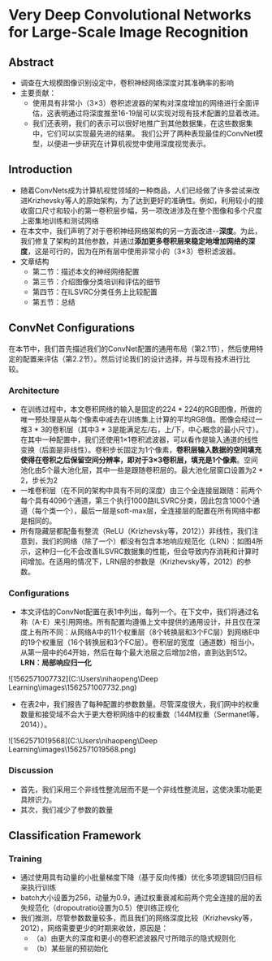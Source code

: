 # Very Deep Convolutional Networks for Large-Scale Image Recognition

## Abstract

* 调查在大规模图像识别设定中，卷积神经网络深度对其准确率的影响
* 主要贡献：
  * 使用具有非常小（3×3）卷积滤波器的架构对深度增加的网络进行全面评估，这表明通过将深度推至16-19层可以实现对现有技术配置的显着改进。 
  * 我们还表明，我们的表示可以很好地推广到其他数据集，在这些数据集中，它们可以实现最先进的结果。
    我们公开了两种表现最佳的ConvNet模型，以便进一步研究在计算机视觉中使用深度视觉表示。



## Introduction

* 随着ConvNets成为计算机视觉领域的一种商品，人们已经做了许多尝试来改进Krizhevsky等人的原始架构，为了达到更好的准确性。例如，利用较小的接收窗口尺寸和较小的第一卷积层步幅，另一项改进涉及在整个图像和多个尺度上密集地训练和测试网络
* 在本文中，我们声明了对于卷积神经网络架构的另一方面改进--**深度**。为此，我们修复了架构的其他参数，并通过**添加更多卷积层来稳定地增加网络的深度**，这是可行的，因为在所有层中使用非常小的（3×3）卷积滤波器。
* 文章结构
  * 第二节：描述本文的神经网络配置
  * 第三节：介绍图像分类培训和评估的细节
  * 第四节：在ILSVRC分类任务上比较配置
  * 第五节：总结



## ConvNet Configurations

​		在本节中，我们首先描述我们的ConvNet配置的通用布局（第2.1节），然后使用特定的配置来评估（第2.2节）。然后讨论我们的设计选择，并与现有技术进行比较。 

### Architecture

* 在训练过程中，本文卷积网络的输入是固定的224 * 224的RGB图像，所做的唯一预处理是从每个像素中减去在训练集上计算的平均RGB值。图像会经过一堆3 * 3的卷积层（其中3 * 3是能满足左/右，上/下，中心概念的最小尺寸）。在其中一种配置中，我们还使用1×1卷积滤波器，可以看作是输入通道的线性变换（后面是非线性）。卷积步长固定为1个像素，**卷积层输入数据的空间填充使得在卷积之后保留空间分辨率，即对于3×3卷积层，填充是1个像素**。空间池化由5个最大池化层，其中一些是跟随卷积层的。最大池化层窗口设置为2 * 2，步长为2
* 一堆卷积层（在不同的架构中具有不同的深度）由三个全连接层跟随：前两个每个具有4096个通道，第三个执行1000路ILSVRC分类，因此包含1000个通道（每个类一个），最后一层是soft-max层，全连接层的配置在所有网络中都是相同的。
* 所有隐藏层都配备有整流（ReLU（Krizhevsky等，2012））非线性，我们注意到，我们的网络（除了一个）都没有包含本地响应规范化（LRN）：如图4所示，这种归一化不会改善ILSVRC数据集的性能，但会导致内存消耗和计算时间增加。在适用的情况下，LRN层的参数是（Krizhevsky等，2012）的参数。



### Configurations

* 本文评估的ConvNet配置在表1中列出，每列一个。在下文中，我们将通过名称（A-E）来引用网络。所有配置均遵循上文中提供的通用设计，并且仅在深度上有所不同：从网络A中的11个权重层（8个转换层和3个FC层）到网络E中的19个权重层（16个转换层和3个FC层）。卷积层的宽度（通道数）相当小，从第一层中的64开始，然后在每个最大池层之后增加2倍，直到达到512。**LRN：局部响应归一化**

![1562571007732](C:\Users\nihaopeng\Deep Learning\images\1562571007732.png)

* 在表2中，我们报告了每种配置的参数数量。尽管深度很大，我们网中的权重数量和接受域不会大于更大卷积网络中的权重数（144M权重（Sermanet等，2014））。

![1562571019568](C:\Users\nihaopeng\Deep Learning\images\1562571019568.png)

### Discussion

* 首先，我们采用三个非线性整流层而不是一个非线性整流层，这使决策功能更具辨识力。
* 其次，我们减少了参数的数量



## Classification Framework

### Training

* 通过使用具有动量的小批量梯度下降（基于反向传播）优化多项逻辑回归目标来执行训练
* batch大小设置为256，动量为0.9，通过权重衰减和前两个完全连接的层的丢失规范化（dropoutratio设置为0.5）使训练正规化
* 我们推测，尽管参数数量较多，而且我们的网络深度比较（Krizhevsky等，2012），网络需要更少的时期来收敛，原因是：
  * （a）由更大的深度和更小的卷积滤波器尺寸所暗示的隐式规则化 
  * （b）某些层的预初始化

